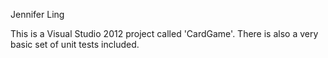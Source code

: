 Jennifer Ling

This is a Visual Studio 2012 project called 'CardGame'.
There is also a very basic set of unit tests included.
